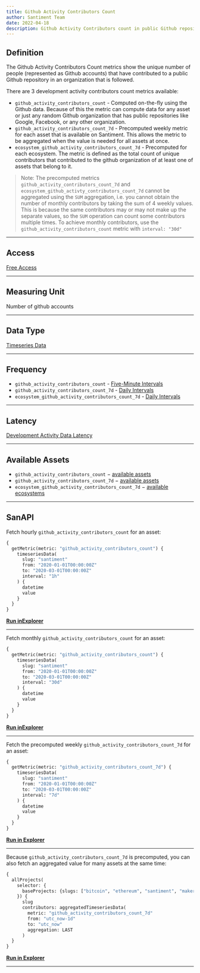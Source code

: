 ```yaml
---
title: Github Activity Contributors Count
author: Santiment Team
date: 2022-04-18
description: Github Activity Contributors count in public Github repositories
---
```


## Definition

The Github Activity Contributors Count metrics show the unique number of
people (represented as Github accounts) that have contributed to a public
Github repository in an organization that is followed. 

There are 3 development activity contributors count metrics available:
- `github_activity_contributors_count` - Computed on-the-fly using the Github
  data. Because of this the metric can compute data for any asset or just any
  random Github organization that has public repositories like Google,
  Facebook, or any other organization.
- `github_activity_contributors_count_7d` - Precomputed weekly metric for each
  asset that is available on Santiment. This allows the metric to be aggregated
  when the value is needed for all assets at once.
- `ecosystem_github_activity_contributors_count_7d` - Precomputed for each
  ecosystem. The metric is defined as the total count of unique contributors
  that contributed to the github organization of at least one of assets that
  belong to it.

> Note: The precomputed metrics `github_activity_contributors_count_7d` and
> `ecosystem_github_activty_contributors_count_7d` cannot be aggregated using the
> `SUM` aggregation, i.e. you cannot obtain the number of monthly contributors
> by taking the sum of 4 weekly values. This is because the same contributors
> may or may not make up the separate values, so the `SUM` operation can count
> some contributors multiple times. To achieve monthly contributors, use the
> `github_activity_contributors_count` metric with `interval: "30d"`

---

## Access

[Free Access](/metrics/details/access#free-access)

---

## Measuring Unit

Number of github accounts

---

## Data Type

[Timeseries Data](/metrics/details/data-type#timeseries-data)

---

## Frequency

- `github_activity_contributors_count` - [Five-Minute Intervals](/metrics/details/frequency#five-minute-frequency)
- `github_activity_contributors_count_7d` - [Daily Intervals](/metrics/details/frequency#daily-frequency)
- `ecosystem_github_activity_contributors_count_7d` - [Daily Intervals](/metrics/details/frequency#daily-frequency)

---

## Latency

[Development Activity Data Latency](/metrics/details/latency#development-activity-latency)

---

## Available Assets

- `github_activity_contributors_count` $-$ [available assets](https://api.santiment.net/graphiql?variables=&query=%7B%0A%20%20getMetric(metric:%20%22github_activity_contributors_count%22)%20%7B%0A%20%20%20%20metadata%20%7B%0A%20%20%20%20%20%20availableSlugs%0A%20%20%20%20%7D%0A%20%20%7D%0A%7D%0A)
- `github_activity_contributors_count_7d` $-$ [available assets](https://api.santiment.net/graphiql?variables=&query=%7B%0A%20%20getMetric(metric%3A%20%22github_activity_contributors_count_7d%22)%20%7B%0A%20%20%20%20metadata%20%7B%0A%20%20%20%20%20%20availableSlugs%0A%20%20%20%20%7D%0A%20%20%7D%0A%7D%0A)
- `ecosystem_github_activity_contributors_count_7d` $-$ [available ecosystems](https://api.santiment.net/graphiql?query=%7B%0A%20%20getEcosystems%20%7B%0A%20%20%20%20name%0A%20%20%7D%0A%7D%0A)

---

## SanAPI

Fetch hourly `github_activity_contributors_count` for an asset:

```graphql
{
  getMetric(metric: "github_activity_contributors_count") {
    timeseriesData(
      slug: "santiment"
      from: "2020-01-01T00:00:00Z"
      to: "2020-03-01T00:00:00Z"
      interval: "1h"
    ) {
      datetime
      value
    }
  }
}
```

**[Run inExplorer](https://api.santiment.net/graphiql?query=%7B%0A%20%20getMetric(metric%3A%20%22github_activity_contributors_count%22)%20%7B%0A%20%20%20%20timeseriesData(%0A%20%20%20%20%20%20slug%3A%20%22santiment%22%0A%20%20%20%20%20%20from%3A%20%222020-01-01T00%3A00%3A00Z%22%0A%20%20%20%20%20%20to%3A%20%222020-02-01T00%3A00%3A00Z%22%0A%20%20%20%20%20%20interval%3A%20%221h%22%0A%20%20%20%20)%20%7B%0A%20%20%20%20%20%20datetime%0A%20%20%20%20%20%20value%0A%20%20%20%20%7D%0A%20%20%7D%0A%7D%0A)**

---

Fetch monthly `github_activity_contributors_count` for an asset:

```graphql
{
  getMetric(metric: "github_activity_contributors_count") {
    timeseriesData(
      slug: "santiment"
      from: "2020-01-01T00:00:00Z"
      to: "2020-03-01T00:00:00Z"
      interval: "30d"
    ) {
      datetime
      value
    }
  }
}
```

**[Run inExplorer](https://api.santiment.net/graphiql?query=%7B%0A%20%20getMetric(metric%3A%20%22github_activity_contributors_count%22)%20%7B%0A%20%20%20%20timeseriesData(%0A%20%20%20%20%20%20slug%3A%20%22santiment%22%0A%20%20%20%20%20%20from%3A%20%222020-01-01T00%3A00%3A00Z%22%0A%20%20%20%20%20%20to%3A%20%222020-02-01T00%3A00%3A00Z%22%0A%20%20%20%20%20%20interval%3A%20%227d%22%0A%20%20%20%20)%20%7B%0A%20%20%20%20%20%20datetime%0A%20%20%20%20%20%20value%0A%20%20%20%20%7D%0A%20%20%7D%0A%7D%0A)**

---

Fetch the precomputed weekly `github_activity_contributors_count_7d` for an asset:

```graphql
{
  getMetric(metric: "github_activity_contributors_count_7d") {
    timeseriesData(
      slug: "santiment"
      from: "2020-01-01T00:00:00Z"
      to: "2020-03-01T00:00:00Z"
      interval: "7d"
    ) {
      datetime
      value
    }
  }
}
```

**[Run in Explorer](https://api.santiment.net/graphiql?query=%7B%0A%20%20getMetric(metric%3A%20%22github_activity_contributors_count_7d%22)%20%7B%0A%20%20%20%20timeseriesData(%0A%20%20%20%20%20%20slug%3A%20%22santiment%22%0A%20%20%20%20%20%20from%3A%20%222020-01-01T00%3A00%3A00Z%22%0A%20%20%20%20%20%20to%3A%20%222020-03-01T00%3A00%3A00Z%22%0A%20%20%20%20%20%20interval%3A%20%227d%22%0A%20%20%20%20)%20%7B%0A%20%20%20%20%20%20datetime%0A%20%20%20%20%20%20value%0A%20%20%20%20%7D%0A%20%20%7D%0A%7D%0A)**

---

Because `github_activity_contributors_count_7d` is precomputed, you can also fetch
an aggregated value for many assets at the same time:

```graphql
{
  allProjects(
    selector: {
      baseProjects: {slugs: ["bitcoin", "ethereum", "santiment", "maker"]}
    }) {
      slug
      contributors: aggregatedTimeseriesData(
        metric: "github_activity_contributors_count_7d"
        from: "utc_now-1d"
        to: "utc_now"
        aggregation: LAST
      )
  }
}
```

**[Run in Explorer](https://api.santiment.net/graphiql?query=%7B%0A%20%20allProjects(%0A%20%20%20%20selector%3A%20%7B%0A%20%20%20%20%20%20baseProjects%3A%20%7Bslugs%3A%20%5B%22bitcoin%22%2C%20%22ethereum%22%2C%20%22santiment%22%2C%20%22maker%22%5D%7D%0A%20%20%20%20%7D)%20%7B%0A%20%20%20%20%20%20slug%0A%20%20%20%20%20%20contributors%3A%20aggregatedTimeseriesData(%0A%20%20%20%20%20%20%20%20metric%3A%20%22github_activity_contributors_count_7d%22%0A%20%20%20%20%20%20%20%20from%3A%20%22utc_now-1d%22%0A%20%20%20%20%20%20%20%20to%3A%20%22utc_now%22%0A%20%20%20%20%20%20%20%20aggregation%3A%20LAST%0A%20%20%20%20%20%20)%0A%20%20%7D%0A%7D%0A)**

---

